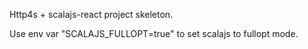 Http4s + scalajs-react project skeleton.

Use env var "SCALAJS_FULLOPT=true" to set scalajs to fullopt mode.
